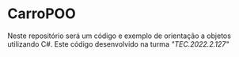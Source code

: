 # CarroPOO
Neste repositório será um código e exemplo de orientação a objetos utilizando C#. Este código desenvolvido na turma _"TEC.2022.2.127"_
